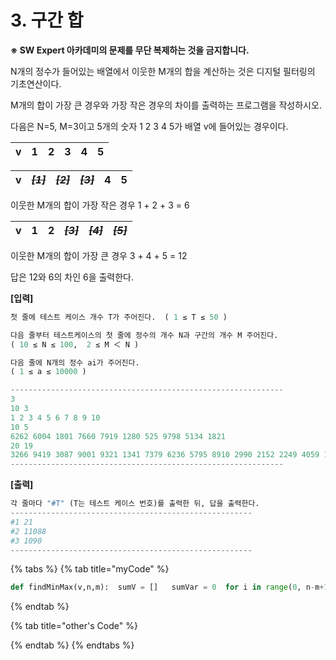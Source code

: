 # 3. 구간 합

**※ SW Expert 아카데미의 문제를 무단 복제하는 것을 금지합니다.**  
  
  
N개의 정수가 들어있는 배열에서 이웃한 M개의 합을 계산하는 것은 디지털 필터링의 기초연산이다.  
  
M개의 합이 가장 큰 경우와 가장 작은 경우의 차이를 출력하는 프로그램을 작성하시오.  
 

다음은 N=5, M=3이고 5개의 숫자 1 2 3 4 5가 배열 v에 들어있는 경우이다.  
 

| v | 1 | 2 | 3 | 4 | 5 |
| :---: | :---: | :---: | :---: | :---: | :---: |


| v | ~~_**\[1\]**_~~ | ~~_**\[2\]**_~~ | ~~_**\[3\]**_~~ | 4 | 5 |
| :---: | :---: | :---: | :---: | :---: | :---: |


  
이웃한 M개의 합이 가장 작은 경우 1 + 2 + 3 = 6  
 

| v | 1 | 2 | ~~_**\[3\]**_~~ | ~~_**\[4\]**_~~ | ~~_**\[5\]**_~~ |
| :---: | :---: | :---: | :---: | :---: | :---: |


  
이웃한 M개의 합이 가장 큰 경우 3 + 4 + 5 = 12  


답은 12와 6의 차인 6을 출력한다. 



**\[입력\]**

```python
첫 줄에 테스트 케이스 개수 T가 주어진다.  ( 1 ≤ T ≤ 50 )

다음 줄부터 테스트케이스의 첫 줄에 정수의 개수 N과 구간의 개수 M 주어진다. 
( 10 ≤ N ≤ 100,  2 ≤ M ＜ N )

다음 줄에 N개의 정수 ai가 주어진다. 
( 1 ≤ a ≤ 10000 )

-------------------------------------------------------------
3
10 3
1 2 3 4 5 6 7 8 9 10
10 5
6262 6004 1801 7660 7919 1280 525 9798 5134 1821
20 19
3266 9419 3087 9001 9321 1341 7379 6236 5795 8910 2990 2152 2249 4059 1394 6871 4911 3648 1969 2176
-------------------------------------------------------------

```

**\[출력\]**

```python
각 줄마다 "#T" (T는 테스트 케이스 번호)를 출력한 뒤, 답을 출력한다.
------------------------------------------------------
#1 21
#2 11088
#3 1090
------------------------------------------------------
```

{% tabs %}
{% tab title="myCode" %}
```python
def findMinMax(v,n,m):	sumV = []	sumVar = 0	for i in range(0, n-m+1):		for j in range(i, i+m):			sumVar+=v[j]		sumV.append(sumVar)		sumVar = 0	Min = min(sumV)	Max = max(sumV)	return Min, Max        T = int(input())for test_case in range(1, T + 1):	n, m = map(int , input().split())	v = list(map(int, input().split()))	Min, Max = findMinMax(v,n,m)	answer = Max-Min	print("#{} {}".format(test_case, answer))
```
{% endtab %}

{% tab title="other\'s Code" %}

{% endtab %}
{% endtabs %}

